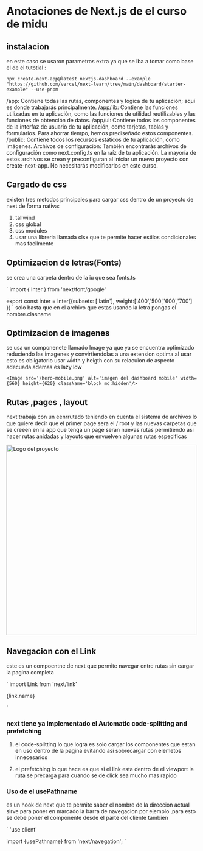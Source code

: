 # Anotaciones de Next.js de el curso de midu

## instalacion

en este caso se usaron parametros extra ya que se iba a tomar como base el de el tutotial :

`npx create-next-app@latest nextjs-dashboard --example "https://github.com/vercel/next-learn/tree/main/dashboard/starter-example" --use-pnpm`

/app: Contiene todas las rutas, componentes y lógica de tu aplicación; aquí es donde trabajarás principalmente.
/app/lib: Contiene las funciones utilizadas en tu aplicación, como las funciones de utilidad reutilizables y las funciones de obtención de datos.
/app/ui: Contiene todos los componentes de la interfaz de usuario de tu aplicación, como tarjetas, tablas y formularios. Para ahorrar tiempo, hemos prediseñado estos componentes.
/public: Contiene todos los recursos estáticos de tu aplicación, como imágenes.
Archivos de configuración: También encontrarás archivos de configuración como next.config.ts en la raíz de tu aplicación. La mayoría de estos archivos se crean y preconfiguran al iniciar un nuevo proyecto con create-next-app. No necesitarás modificarlos en este curso.

## Cargado de css

existen tres metodos principales para cargar css dentro de un proyecto de next de forma nativa:

1. tallwind
2. css global
3. css modules
4. usar una libreria llamada clsx que te permite hacer estilos condicionales mas facilmente

## Optimizacion de letras(Fonts)

se crea una carpeta dentro de la iu que sea fonts.ts

`
import { Inter } from 'next/font/google'

export const inter = Inter({subsets: ['latin'], weight:['400','500','600','700'] })
`
solo basta que en el archivo que estas usando la letra pongas el nombre.clasname

## Optimizacion de imagenes

se usa un componenete llamado Image ya que ya se encuentra optimizado reduciendo las imagenes
y convirtiendolas a una extension optima al usar esto es obligatorio usar width y heigth con
su relacuion de aspecto adecuada ademas es lazy low

`<Image src='/hero-mobile.png' alt='imagen del dashboard mobile' width={560} height={620}
          className='block md:hidden'/>
`

## Rutas ,pages , layout

next trabaja con un eenrrutado teniendo en cuenta el sistema de archivos lo que quiere decir que el primer page sera el / root y las nuevas carpetas que se creeen en la app que tenga un page seran nuevas rutas permitiendo asi hacer rutas anidadas y layouts que envuelven algunas 
rutas especificas 

<img src="./md/rutas.avif" alt="Logo del proyecto" width="500" />

## Navegacion con el Link

este es un compoentne de next que permite navegar entre rutas sin cargar la pagina completa 

`
import Link from 'next/link'

<Link
            key={link.name}
            href={link.href}
            className="flex h-[48px] grow items-center justify-center gap-2 rounded-md bg-gray-50 p-3 text-sm font-medium hover:bg-sky-100 hover:text-blue-600 md:flex-none md:justify-start md:p-2 md:px-3"
          >
            <LinkIcon className="w-6" />
            <p className="hidden md:block">{link.name}</p>
          </Link>
`

### next tiene ya implementado el Automatic code-splitting and prefetching 

1. el code-splitting lo que logra es solo cargar los componentes que estan en uso dentro de la pagina evitando asi sobrecargar con elemetos innecesarios

2. el prefetching lo que hace es que si el link esta dentro de el viewport la ruta se precarga para cuando se de click sea mucho mas rapido 

### Uso de el usePathname 

es un hook de next que te permite saber el nombre de la direccion actual sirve para poner en marcado la barra de navegacion por ejemplo ,para esto se debe poner el componente desde el parte del cliente tambien 

`
'use client'

import {usePathname} from 'next/navegation';
`